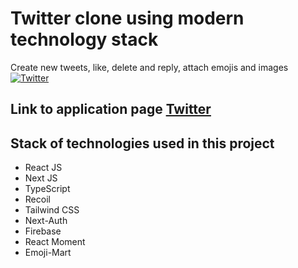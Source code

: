 # Twitter clone using modern technology stack

Сreate new tweets, like, delete and reply, attach emojis and images
[![Twitter](https://i.ibb.co/y6L3900/1.png)](https://twitter-firebase-six.vercel.app/)

## Link to application page  [Twitter](https://twitter-firebase-six.vercel.app/)


## Stack of technologies used in this project

- React JS
- Next JS
- TypeScript
- Recoil
- Tailwind CSS
- Next-Auth
- Firebase
- React Moment
- Emoji-Mart
